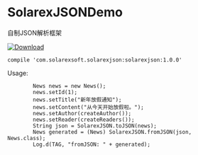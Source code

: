 # SolarexJSONDemo
自制JSON解析框架

[ ![Download](https://api.bintray.com/packages/solarexsoft/maven/SolarexJSON/images/download.svg) ](https://bintray.com/solarexsoft/maven/SolarexJSON/_latestVersion)

``compile 'com.solarexsoft.solarexjson:solarexjson:1.0.0'``

Usage:

```
        News news = new News();
        news.setId(1);
        news.setTitle("新年放假通知");
        news.setContent("从今天开始放假啦。");
        news.setAuthor(createAuthor());
        news.setReader(createReaders());
        String json = SolarexJSON.toJSON(news);
        News generated = (News) SolarexJSON.fromJSON(json, News.class);
        Log.d(TAG, "fromJSON: " + generated);
```
